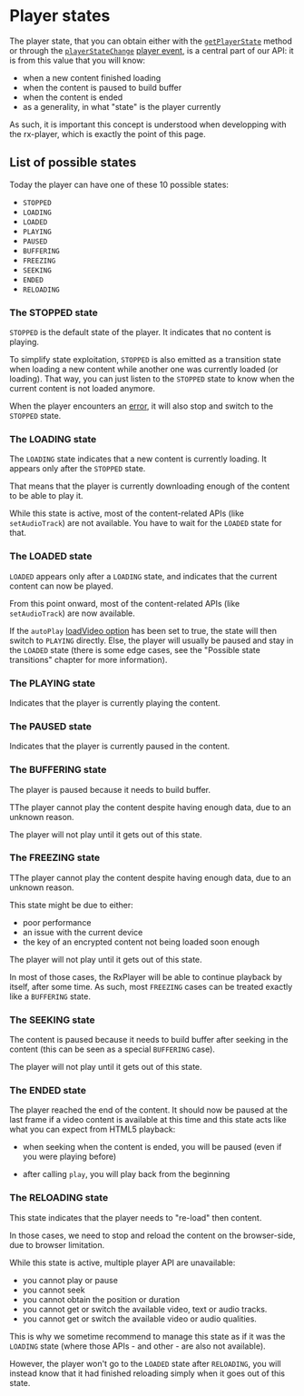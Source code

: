 # Player states

The player state, that you can obtain either with the
[`getPlayerState`](./Basic_Methods/getPlayerState.md) method or through the
[`playerStateChange`](./Player_Events.md#playerstatechange)
[player event](./Player_Events.md), is a central part of our API: it is from
this value that you will know:

- when a new content finished loading
- when the content is paused to build buffer
- when the content is ended
- as a generality, in what "state" is the player currently

As such, it is important this concept is understood when developping with the
rx-player, which is exactly the point of this page.

## List of possible states

Today the player can have one of these 10 possible states:

- `STOPPED`
- `LOADING`
- `LOADED`
- `PLAYING`
- `PAUSED`
- `BUFFERING`
- `FREEZING`
- `SEEKING`
- `ENDED`
- `RELOADING`

### The STOPPED state

`STOPPED` is the default state of the player. It indicates that no content is
playing.

To simplify state exploitation, `STOPPED` is also emitted as a transition state
when loading a new content while another one was currently loaded (or loading).
That way, you can just listen to the `STOPPED` state to know when the current
content is not loaded anymore.

When the player encounters an [error](./Player_Errors.md), it will also stop
and switch
to the `STOPPED` state.

### The LOADING state

The `LOADING` state indicates that a new content is currently loading.
It appears only after the `STOPPED` state.

That means that the player is currently downloading enough of the content to be
able to play it.

While this state is active, most of the content-related APIs (like
`setAudioTrack`) are not available. You have to wait for the `LOADED` state for
that.

### The LOADED state

`LOADED` appears only after a `LOADING` state, and indicates that the current
content can now be played.

From this point onward, most of the content-related APIs (like `setAudioTrack`)
are now available.

If the `autoPlay` [loadVideo option](./Loading_a_Content.md#autoplay) has been
set to true, the state will then switch to `PLAYING` directly. Else, the player
will usually be paused and stay in the `LOADED` state (there is some edge
cases, see the "Possible state transitions" chapter for more information).

### The PLAYING state

Indicates that the player is currently playing the content.

### The PAUSED state

Indicates that the player is currently paused in the content.

### The BUFFERING state

The player is paused because it needs to build buffer.

TThe player cannot play the content despite having enough data, due to an
unknown reason.

The player will not play until it gets out of this state.

### The FREEZING state

TThe player cannot play the content despite having enough data, due to an
unknown reason.

This state might be due to either:
  - poor performance
  - an issue with the current device
  - the key of an encrypted content not being loaded soon enough

The player will not play until it gets out of this state.

In most of those cases, the RxPlayer will be able to continue playback by itself,
after some time.
As such, most `FREEZING` cases can be treated exactly like a `BUFFERING` state.

### The SEEKING state

The content is paused because it needs to build buffer after seeking in the
content (this can be seen as a special `BUFFERING` case).

The player will not play until it gets out of this state.

### The ENDED state

The player reached the end of the content.
It should now be paused at the last frame if a video content is available
at this time and this state acts like what you can expect from HTML5 playback:

- when seeking when the content is ended, you will be paused (even if you
  were playing before)

- after calling `play`, you will play back from the beginning

### The RELOADING state

This state indicates that the player needs to "re-load" then content.

In those cases, we need to stop and reload the content on the browser-side, due
to browser limitation.

While this state is active, multiple player API are unavailable:

- you cannot play or pause
- you cannot seek
- you cannot obtain the position or duration
- you cannot get or switch the available video, text or audio tracks.
- you cannot get or switch the available video or audio qualities.

This is why we sometime recommend to manage this state as if it was the
`LOADING` state (where those APIs - and other - are also not available).

However, the player won't go to the `LOADED` state after `RELOADING`, you will
instead know that it had finished reloading simply when it goes out of this
state.
